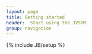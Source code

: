 ```yaml
---
layout: page
title: Getting started
header:  Start using the JVSTM
group: navigation
---
```

{% include JB/setup %}



